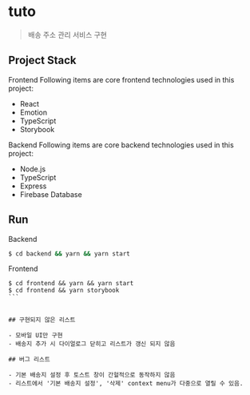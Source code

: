 # tuto

> 배송 주소 관리 서비스 구현

## Project Stack

Frontend
Following items are core frontend technologies used in this project:

- React
- Emotion
- TypeScript
- Storybook

Backend
Following items are core backend technologies used in this project:

- Node.js
- TypeScript
- Express
- Firebase Database

## Run

Backend

```bash
$ cd backend && yarn && yarn start

```

Frontend

````
$ cd frontend && yarn && yarn start
$ cd frontend && yarn storybook
```


## 구현되지 않은 리스트

- 모바일 UI만 구현
- 배송지 추가 시 다이얼로그 닫히고 리스트가 갱신 되지 않음

## 버그 리스트

- 기본 배송지 설정 후 토스트 창이 간헐적으로 동작하지 않음
- 리스트에서 '기본 배송지 설정', '삭제' context menu가 다중으로 열릴 수 있음.
````
